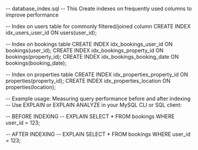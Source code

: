 -- database_index.sql
-- This Create indexes on frequently used columns to improve performance

-- Index on users table for commonly filtered/joined column
CREATE INDEX idx_users_user_id ON users(user_id);

-- Index on bookings table
CREATE INDEX idx_bookings_user_id ON bookings(user_id);
CREATE INDEX idx_bookings_property_id ON bookings(property_id);
CREATE INDEX idx_bookings_booking_date ON bookings(booking_date);

-- Index on properties table
CREATE INDEX idx_properties_property_id ON properties(property_id);
CREATE INDEX idx_properties_location ON properties(location);

-- Example usage: Measuring query performance before and after indexing
-- Use EXPLAIN or EXPLAIN ANALYZE in your MySQL CLI or SQL client:

-- BEFORE INDEXING
-- EXPLAIN SELECT * FROM bookings WHERE user_id = 123;

-- AFTER INDEXING
-- EXPLAIN SELECT * FROM bookings WHERE user_id = 123;
